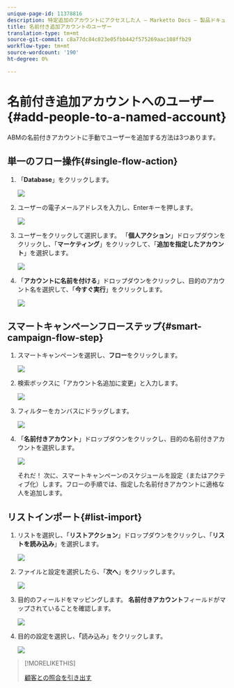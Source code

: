 ```yaml
---
unique-page-id: 11378816
description: 特定追加のアカウントにアクセスした人 — Marketto Docs — 製品ドキュメント
title: 名前付き追加アカウントのユーザー
translation-type: tm+mt
source-git-commit: c8a77dc84c023e05fbb442f575269aac108ffb29
workflow-type: tm+mt
source-wordcount: '190'
ht-degree: 0%

---
```



# 名前付き追加アカウントへのユーザー{#add-people-to-a-named-account}

ABMの名前付きアカウントに手動でユーザーを追加する方法は3つあります。

## 単一のフロー操作{#single-flow-action}

1. 「**Database**」をクリックします。

   ![](assets/one-2.png)

1. ユーザーの電子メールアドレスを入力し、Enterキーを押します。

   ![](assets/two.png)

1. ユーザーをクリックして選択します。 「**個人アクション**」ドロップダウンをクリックし、「**マーケティング**」をクリックして、「**追加を指定したアカウント**」を選択します。

   ![](assets/three.png)

1. 「**アカウントに名前を付ける**」ドロップダウンをクリックし、目的のアカウント名を選択して、「**今すぐ実行**」をクリックします。

   ![](assets/four.png)

## スマートキャンペーンフローステップ{#smart-campaign-flow-step}

1. スマートキャンペーンを選択し、**フロー**&#x200B;をクリックします。

   ![](assets/five.png)

1. 検索ボックスに「アカウント名追加に変更」と入力します。

   ![](assets/six.png)

1. フィルターをカンバスにドラッグします。

   ![](assets/seven.png)

1. 「**名前付きアカウント**」ドロップダウンをクリックし、目的の名前付きアカウントを選択します。

   ![](assets/eight.png)

   それだ！ 次に、スマートキャンペーンのスケジュールを設定（またはアクティブ化）します。フローの手順では、指定した名前付きアカウントに適格な人を追加します。

## リストインポート{#list-import}

1. リストを選択し、「**リストアクション**」ドロップダウンをクリックし、「**リストを読み込み**」を選択します。

   ![](assets/nine.png)

1. ファイルと設定を選択したら、「**次へ**」をクリックします。

   ![](assets/ten.png)

1. 目的のフィールドをマッピングします。 **名前付きアカウント**&#x200B;フィールドがマップされていることを確認します。

   ![](assets/eleven.png)

1. 目的の設定を選択し、**「**&#x200B;読み込み」をクリックします。

   ![](assets/twelve.png)

>[!MORELIKETHIS]
>
>[顧客との照合を引き出す](/help/marketo/product-docs/account-based-marketing/target/named-accounts/lead-to-account-matching.md)
